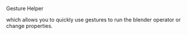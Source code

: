 
Gesture Helper

which allows you to quickly use gestures to run the blender operator or change properties.

